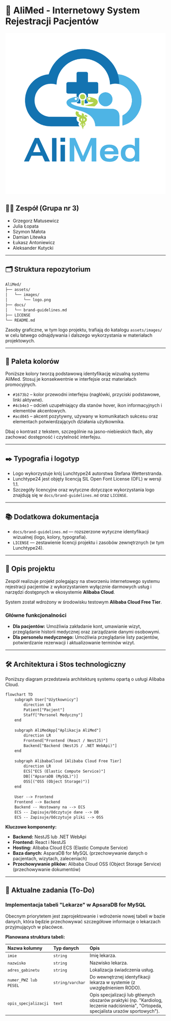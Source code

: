 # 🏥 AliMed - Internetowy System Rejestracji Pacjentów

![AliMed Logo](assets/images/logo.png)

## 👨‍💻 Zespół (Grupa nr 3)

  * Grzegorz Matusewicz
  * Julia Łopata
  * Szymon Małota
  * Damian Litewka
  * Łukasz Antoniewicz
  * Aleksander Kutycki

-----

## 🗂️ Struktura repozytorium

```
AliMed/
├── assets/
│   └── images/
│       └── logo.png
├── docs/
│   └── brand-guidelines.md
├── LICENSE
└── README.md
```

Zasoby graficzne, w tym logo projektu, trafiają do katalogu `assets/images/` w celu łatwego odnajdywania i dalszego wykorzystania w materiałach projektowych.

-----

## 🎨 Paleta kolorów

Poniższe kolory tworzą podstawową identyfikację wizualną systemu AliMed. Stosuj je konsekwentnie w interfejsie oraz materiałach promocyjnych.

- `#1673b2` – kolor przewodni interfejsu (nagłówki, przyciski podstawowe, linki aktywne).
- `#4cb4e3` – odcień uzupełniający dla stanów hover, ikon informacyjnych i elementów akcentowych.
- `#acd045` – akcent pozytywny, używany w komunikatach sukcesu oraz elementach potwierdzających działania użytkownika.

Dbaj o kontrast z tekstem, szczególnie na jasno-niebieskich tłach, aby zachować dostępność i czytelność interfejsu.

-----

## ✒️ Typografia i logotyp

- Logo wykorzystuje krój Lunchtype24 autorstwa Stefana Wetterstranda.
- Lunchtype24 jest objęty licencją SIL Open Font License (OFL) w wersji 1.1.
- Szczegóły licencyjne oraz wytyczne dotyczące wykorzystania logo znajdują się w `docs/brand-guidelines.md` oraz `LICENSE`.

-----

## 📚 Dodatkowa dokumentacja

- `docs/brand-guidelines.md` — rozszerzone wytyczne identyfikacji wizualnej (logo, kolory, typografia).
- `LICENSE` — zestawienie licencji projektu i zasobów zewnętrznych (w tym Lunchtype24).

-----

## 🎯 Opis projektu

Zespół realizuje projekt polegający na stworzeniu internetowego systemu rejestracji pacjentów z wykorzystaniem wyłącznie darmowych usług i narzędzi dostępnych w ekosystemie **Alibaba Cloud**.

System został wdrożony w środowisku testowym **Alibaba Cloud Free Tier**.

### Główne funkcjonalności

  * **Dla pacjentów:** Umożliwia zakładanie kont, umawianie wizyt, przeglądanie historii medycznej oraz zarządzanie danymi osobowymi.
  * **Dla personelu medycznego:** Umożliwia przeglądanie listy pacjentów, potwierdzanie rezerwacji i aktualizowanie terminów wizyt.

-----

## 🛠️ Architektura i Stos technologiczny

Poniższy diagram przedstawia architekturę systemu opartą o usługi Alibaba Cloud.

```mermaid
flowchart TD
    subgraph User["Użytkownicy"]
        direction LR
        Patient["Pacjent"]
        Staff["Personel Medyczny"]
    end

    subgraph AliMedApp["Aplikacja AliMed"]
        direction LR
        Frontend["Frontend (React / NestJS)"]
        Backend["Backend (NestJS / .NET WebApi)"]
    end

    subgraph AlibabaCloud [Alibaba Cloud Free Tier]
        direction LR
        ECS["ECS (Elastic Compute Service)"]
        DB[("ApsaraDB (MySQL)")]
        OSS[("OSS (Object Storage)")]
    end

    User --> Frontend
    Frontend --> Backend
    Backend -- Hostowany na --> ECS
    ECS -- Zapisuje/Odczytuje dane --> DB
    ECS -- Zapisuje/Odczytuje pliki --> OSS
```

**Kluczowe komponenty:**

  * **Backend:** NestJS lub .NET WebApi
  * **Frontend:** React i NestJS
  * **Hosting:** Alibaba Cloud ECS (Elastic Compute Service)
  * **Baza danych:** AsparaDB for MySQL (przechowywanie danych o pacjentach, wizytach, zaleceniach)
  * **Przechowywanie plików:** Alibaba Cloud OSS (Object Storage Service) (przechowywanie dokumentów)

-----

## 🚧 Aktualne zadania (To-Do)

### Implementacja tabeli "Lekarze" w ApsaraDB for MySQL

Obecnym priorytetem jest zaprojektowanie i wdrożenie nowej tabeli w bazie danych, która będzie przechowywać szczegółowe informacje o lekarzach przyjmujących w placówce.

**Planowana struktura tabeli:**

| Nazwa kolumny | Typ danych | Opis |
| :--- | :--- | :--- |
| `imie` | `string` | Imię lekarza. |
| `nazwisko` | `string` | Nazwisko lekarza. |
| `adres_gabinetu` | `string` | Lokalizacja świadczenia usług. |
| `numer_PWZ lub PESEL` | `string/varchar` | Do wewnętrznej identyfikacji lekarza w systemie (z uwzględnieniem RODO). |
| `opis_specjalizacji` | `text` | Opis specjalizacji lub głównych obszarów praktyki (np. "Kardiolog, leczenie nadciśnienia", "Ortopeda, specjalista urazów sportowych"). |